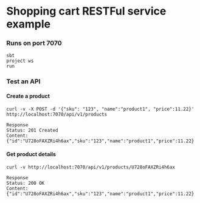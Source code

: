# Shopping cart RESTFul service example


### Runs on port 7070

    sbt
    project ws
    run

### Test an API

#### Create a product

    curl -v -X POST -d '{"sku": "123", "name":"product1", "price":11.22}' http://localhost:7070/api/v1/products

    Response
    Status: 201 Created
    Content: {"id":"U728oFAXZRi4h6ax","sku":"123","name":"product1","price":11.22}

#### Get product details

    curl -v http://localhost:7070/api/v1/products/U728oFAXZRi4h6ax

    Response
    Status: 200 OK
    Content: {"id":"U728oFAXZRi4h6ax","sku":"123","name":"product1","price":11.22}
